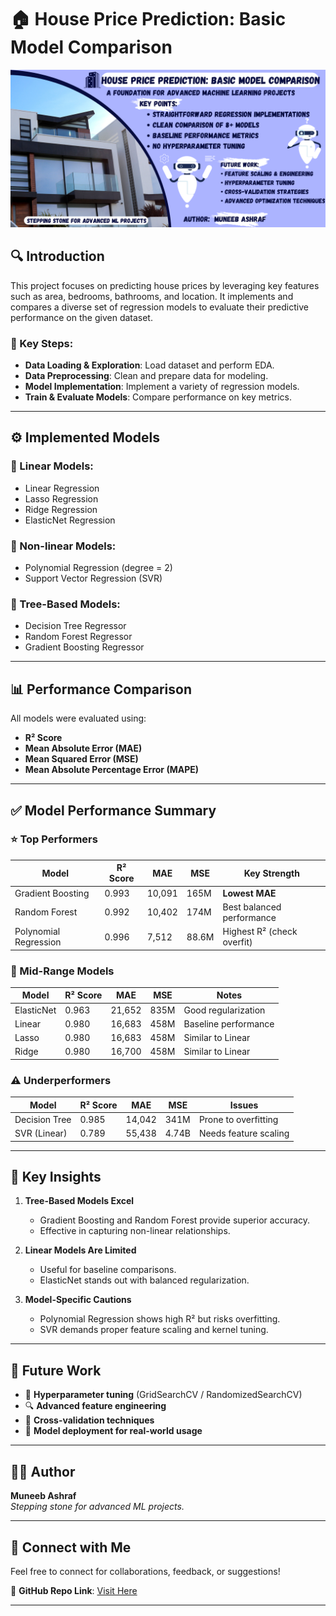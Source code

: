 # 🏠 House Price Prediction: Basic Model Comparison

![House Price Prediction Banner](https://github.com/alphaaa-m/House_Price_Prediction-Basic/raw/main/House_Price_Prediction_Cover.png)

## 🔍 Introduction

This project focuses on predicting house prices by leveraging key features such as area, bedrooms, bathrooms, and location. It implements and compares a diverse set of regression models to evaluate their predictive performance on the given dataset.

### 🔑 Key Steps:

- **Data Loading & Exploration**: Load dataset and perform EDA.
- **Data Preprocessing**: Clean and prepare data for modeling.
- **Model Implementation**: Implement a variety of regression models.
- **Train & Evaluate Models**: Compare performance on key metrics.

---

## ⚙️ Implemented Models

### 🔹 Linear Models:
- Linear Regression  
- Lasso Regression  
- Ridge Regression  
- ElasticNet Regression  

### 🔸 Non-linear Models:
- Polynomial Regression (degree = 2)  
- Support Vector Regression (SVR)  

### 🌲 Tree-Based Models:
- Decision Tree Regressor  
- Random Forest Regressor  
- Gradient Boosting Regressor  

---

## 📊 Performance Comparison

All models were evaluated using:

- **R² Score**  
- **Mean Absolute Error (MAE)**  
- **Mean Squared Error (MSE)**  
- **Mean Absolute Percentage Error (MAPE)**  

---

## ✅ Model Performance Summary

### ⭐ Top Performers
| Model                 | R² Score | MAE     | MSE      | Key Strength               |
|-----------------------|----------|---------|----------|----------------------------|
| Gradient Boosting     | 0.993    | 10,091  | 165M     | **Lowest MAE**             |
| Random Forest         | 0.992    | 10,402  | 174M     | Best balanced performance  |
| Polynomial Regression | 0.996    | 7,512   | 88.6M    | Highest R² (check overfit) |

### 🔄 Mid-Range Models
| Model           | R² Score | MAE     | MSE      | Notes                      |
|-----------------|----------|---------|----------|----------------------------|
| ElasticNet      | 0.963    | 21,652  | 835M     | Good regularization        |
| Linear          | 0.980    | 16,683  | 458M     | Baseline performance       |
| Lasso           | 0.980    | 16,683  | 458M     | Similar to Linear          |
| Ridge           | 0.980    | 16,700  | 458M     | Similar to Linear          |

### ⚠️ Underperformers
| Model          | R² Score | MAE     | MSE      | Issues                     |
|----------------|----------|---------|----------|----------------------------|
| Decision Tree  | 0.985    | 14,042  | 341M     | Prone to overfitting       |
| SVR (Linear)   | 0.789    | 55,438  | 4.74B    | Needs feature scaling      |

---

## 🧠 Key Insights

1. **Tree-Based Models Excel**  
   - Gradient Boosting and Random Forest provide superior accuracy.  
   - Effective in capturing non-linear relationships.

2. **Linear Models Are Limited**  
   - Useful for baseline comparisons.  
   - ElasticNet stands out with balanced regularization.

3. **Model-Specific Cautions**  
   - Polynomial Regression shows high R² but risks overfitting.  
   - SVR demands proper feature scaling and kernel tuning.

---

## 🔮 Future Work

- 🔧 **Hyperparameter tuning** (GridSearchCV / RandomizedSearchCV)  
- 🔍 **Advanced feature engineering**  
- 🔁 **Cross-validation techniques**  
- 🚀 **Model deployment for real-world usage**

---


## 👨‍💻 Author

**Muneeb Ashraf**  
_Stepping stone for advanced ML projects._ 

---

## 📢 Connect with Me

Feel free to connect for collaborations, feedback, or suggestions!

🔗 **GitHub Repo Link**: [Visit Here](https://github.com/alphaaa-m/House_Price_Prediction-Basic)

---
